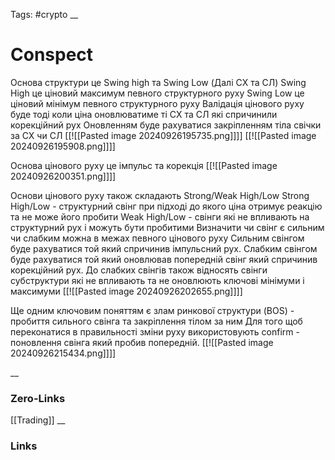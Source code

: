 Tags: #crypto 
__
# Conspect

Основа структури це Swing high та Swing Low (Далі СХ та СЛ)
	Swing High це ціновий максимум певного структурного руху
	Swing Low це ціновий мінімум певного структурного руху
Валідація цінового руху буде тоді коли ціна оновлюватиме ті СХ та СЛ які спричинили корекційний рух
	Оновленням буде рахуватися закріпленням тіла свічки за СХ чи СЛ
[[![[Pasted image 20240926195735.png]]]]
[[![[Pasted image 20240926195908.png]]]]

Основа цінового руху це імпульс та корекція 
[[![[Pasted image 20240926200351.png]]]]

Основи цінового руху також складають Strong/Weak High/Low
	Strong High/Low - структурний свінг при підході до якого ціна отримує реакцію та не може його пробити
	Weak High/Low - свінги які не впливають на структурний рух і можуть бути пробитими
	Визначити чи свінг є сильним чи слабким можна в межах певного цінового руху
		 Сильним свінгом буде рахуватися той який спричинив імпульсний рух.
		Слабким свінгом буде рахуватися той який оновлював попередній свінг який спричинив корекційний рух.
			До слабких свінгів також відносять свінги субструктури які не впливають та не оновлюють ключові мінімуми і максимуми
[[![[Pasted image 20240926202655.png]]]]

Ще одним ключовим поняттям є злам ринкової структури (BOS) - пробиття сильного свінга та закріплення тілом за ним
	Для того щоб переконатися в правильності зміни руху використовують confirm - поновлення свінга який пробив попередній.
[[![[Pasted image 20240926215434.png]]]]


__
### Zero-Links

[[Trading]]
__
### Links
